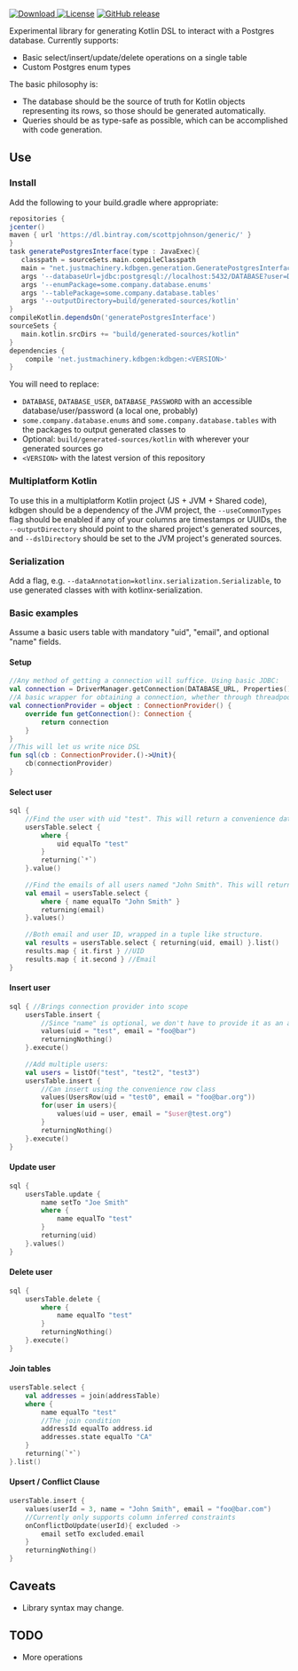 [ ![Download](https://api.bintray.com/packages/scottpjohnson/generic/kdbgen/images/download.svg) ](https://bintray.com/scottpjohnson/generic/kdbgen/_latestVersion)
[![License](https://img.shields.io/badge/License-Apache%202.0-blue.svg)](https://opensource.org/licenses/Apache-2.0)
[![GitHub release](https://img.shields.io/github/release/qubyte/rubidium.svg)]()
 
 Experimental library for generating Kotlin DSL to interact with a Postgres database. 
 Currently supports:
  - Basic select/insert/update/delete operations on a single table
  - Custom Postgres enum types
 
 The basic philosophy is:
 - The database should be the source of truth for Kotlin objects representing its rows, so those should be generated automatically.
 - Queries should be as type-safe as possible, which can be accomplished with code generation.
  
## Use
### Install
Add the following to your build.gradle where appropriate:
```groovy
repositories {
jcenter()
maven { url 'https://dl.bintray.com/scottpjohnson/generic/' }
}
task generatePostgresInterface(type : JavaExec){
   classpath = sourceSets.main.compileClasspath
   main = "net.justmachinery.kdbgen.generation.GeneratePostgresInterfaceKt"
   args '--databaseUrl=jdbc:postgresql://localhost:5432/DATABASE?user=DATABASE_USER&password=DATABASE_PASSWORD'
   args '--enumPackage=some.company.database.enums'
   args '--tablePackage=some.company.database.tables'
   args '--outputDirectory=build/generated-sources/kotlin'
}
compileKotlin.dependsOn('generatePostgresInterface')
sourceSets {
   main.kotlin.srcDirs += "build/generated-sources/kotlin"
}
dependencies {
    compile 'net.justmachinery.kdbgen:kdbgen:<VERSION>'
}
```
You will need to replace:
- `DATABASE`, `DATABASE_USER`, `DATABASE_PASSWORD` with an accessible database/user/password (a local one, probably)
- `some.company.database.enums` and `some.company.database.tables` with the packages to output generated classes to
- Optional: `build/generated-sources/kotlin` with wherever your generated sources go
- `<VERSION>` with the latest version of this repository

### Multiplatform Kotlin
To use this in a multiplatform Kotlin project (JS + JVM + Shared code), kdbgen should be a dependency of the JVM project, 
the `--useCommonTypes` flag should be enabled if any of your columns are timestamps or UUIDs, the `--outputDirectory` should point to the shared project's generated sources,
and `--dslDirectory` should be set to the JVM project's generated sources. 

### Serialization
Add a flag, e.g. `--dataAnnotation=kotlinx.serialization.Serializable`, to use generated classes with 
with kotlinx-serialization.

### Basic examples

 Assume a basic users table with mandatory "uid", "email", and optional "name" fields.
 
#### Setup
```kotlin
//Any method of getting a connection will suffice. Using basic JDBC:
val connection = DriverManager.getConnection(DATABASE_URL, Properties()) as PgConnection
//A basic wrapper for obtaining a connection, whether through threadpool or just reusing the same connection
val connectionProvider = object : ConnectionProvider() {
    override fun getConnection(): Connection {
        return connection
    }
}
//This will let us write nice DSL
fun sql(cb : ConnectionProvider.()->Unit){
    cb(connectionProvider)
}
```

#### Select user
```kotlin
sql {
    //Find the user with uid "test". This will return a convenience data class containing all columns.
    usersTable.select {
        where {
            uid equalTo "test"
        }
        returning(`*`)
    }.value()
    
    //Find the emails of all users named "John Smith". This will return just the email column.
    val email = usersTable.select { 
        where { name equalTo "John Smith" }
        returning(email)
    }.values()
    
    //Both email and user ID, wrapped in a tuple like structure.
    val results = usersTable.select { returning(uid, email) }.list()
    results.map { it.first } //UID
    results.map { it.second } //Email
}
```

#### Insert user
```kotlin
sql { //Brings connection provider into scope
    usersTable.insert { 
        //Since "name" is optional, we don't have to provide it as an argument to this insert helper method.
        values(uid = "test", email = "foo@bar")
        returningNothing()    
    }.execute()
        
    //Add multiple users:
    val users = listOf("test", "test2", "test3")
    usersTable.insert {
        //Can insert using the convenience row class
        values(UsersRow(uid = "test0", email = "foo@bar.org"))
        for(user in users){
            values(uid = user, email = "$user@test.org")
        }
        returningNothing()
    }.execute()
}
```

#### Update user
```kotlin
sql {
    usersTable.update {
        name setTo "Joe Smith"
        where {
            name equalTo "test"
        }
        returning(uid)
    }.values()
}
```

#### Delete user
```kotlin
sql {
    usersTable.delete {
        where {
            name equalTo "test"
        }
        returningNothing()
    }.execute()
}
```

#### Join tables
```kotlin
usersTable.select {
    val addresses = join(addressTable)
    where {
        name equalTo "test"
        //The join condition
        addressId equalTo address.id
        addresses.state equalTo "CA"
    }
    returning(`*`)
}.list()

```

#### Upsert / Conflict Clause
```kotlin
usersTable.insert {
    values(userId = 3, name = "John Smith", email = "foo@bar.com")
    //Currently only supports column inferred constraints
    onConflictDoUpdate(userId){ excluded ->
        email setTo excluded.email
    }
    returningNothing()
}

```

## Caveats
- Library syntax may change.

## TODO
- More operations